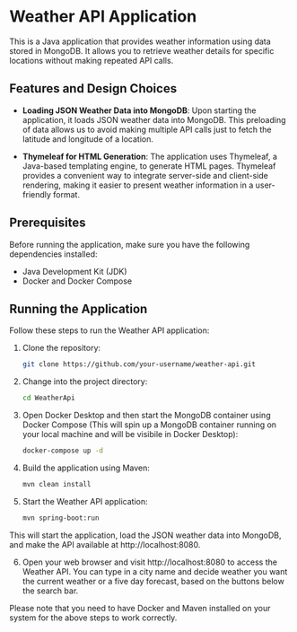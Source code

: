 # Weather API Application

This is a Java application that provides weather information using data stored in MongoDB. It allows you to retrieve weather details for specific locations without making repeated API calls.

## Features and Design Choices

- **Loading JSON Weather Data into MongoDB**: Upon starting the application, it loads JSON weather data into MongoDB. This preloading of data allows us to avoid making multiple API calls just to fetch the latitude and longitude of a location.

- **Thymeleaf for HTML Generation**: The application uses Thymeleaf, a Java-based templating engine, to generate HTML pages. Thymeleaf provides a convenient way to integrate server-side and client-side rendering, making it easier to present weather information in a user-friendly format.

## Prerequisites

Before running the application, make sure you have the following dependencies installed:

- Java Development Kit (JDK)
- Docker and Docker Compose

## Running the Application

Follow these steps to run the Weather API application:

1. Clone the repository:

   ```bash
   git clone https://github.com/your-username/weather-api.git
   ```
2. Change into the project directory:

   ```bash
   cd WeatherApi
   ```
3. Open Docker Desktop and then start the MongoDB container using Docker Compose (This will spin up a MongoDB container running on your local machine and will be visibile in Docker Desktop):

   ```bash
   docker-compose up -d
   ```

4. Build the application using Maven:

   ```bash
   mvn clean install
   ```  
5. Start the Weather API application:

   ```bash
   mvn spring-boot:run
   ```  

This will start the application, load the JSON weather data into MongoDB, and make the API available at http://localhost:8080.


6. Open your web browser and visit http://localhost:8080 to access the Weather API. You can type in a city name and decide weather you want the current weather or a five day forecast, based on the buttons below the search bar.

Please note that you need to have Docker and Maven installed on your system for the above steps to work correctly.  